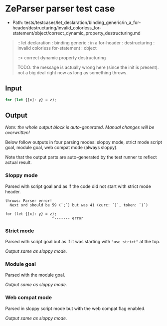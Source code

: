 # ZeParser parser test case

- Path: tests/testcases/let_declaration/binding_generic/in_a_for-header/destructuring/invalid_colorless_for-statement/object/correct_dynamic_property_destructuring.md

> :: let declaration : binding generic : in a for-header : destructuring : invalid colorless for-statement : object
>
> ::> correct dynamic property destructuring
>
> TODO: the message is actually wrong here (since the init is present). not a big deal right now as long as something throws.

## Input

`````js
for (let {[x]: y} = z);
`````

## Output

_Note: the whole output block is auto-generated. Manual changes will be overwritten!_

Below follow outputs in four parsing modes: sloppy mode, strict mode script goal, module goal, web compat mode (always sloppy).

Note that the output parts are auto-generated by the test runner to reflect actual result.

### Sloppy mode

Parsed with script goal and as if the code did not start with strict mode header.

`````
throws: Parser error!
  Next ord should be 59 (`;`) but was 41 (curc: `)`, token: `)`)

for (let {[x]: y} = z);
                     ^------- error
`````

### Strict mode

Parsed with script goal but as if it was starting with `"use strict"` at the top.

_Output same as sloppy mode._

### Module goal

Parsed with the module goal.

_Output same as sloppy mode._

### Web compat mode

Parsed in sloppy script mode but with the web compat flag enabled.

_Output same as sloppy mode._

